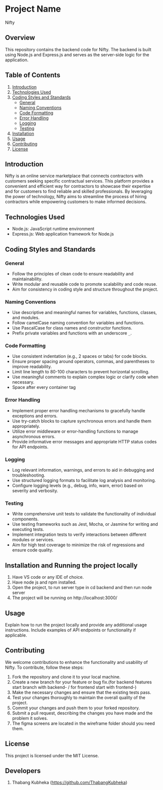 # Project Name
Nifty

## Overview

This repository contains the backend code for Nifty. The backend is built using Node.js and Express.js and serves as the server-side logic for the application.

## Table of Contents

1. [Introduction](#introduction)
2. [Technologies Used](#technologies-used)
3. [Coding Styles and Standards](#coding-styles-and-standards)
   - [General](#general)
   - [Naming Conventions](#naming-conventions)
   - [Code Formatting](#code-formatting)
   - [Error Handling](#error-handling)
   - [Logging](#logging)
   - [Testing](#testing)
4. [Installation](#installation)
5. [Usage](#usage)
6. [Contributing](#contributing)
7. [License](#license)

## Introduction

Nifty is an online service marketplace that connects contractors with customers seeking specific contractual services. This platform provides a convenient and efficient way for contractors to showcase their expertise and for customers to find reliable and skilled professionals. By leveraging the power of technology, Nifty aims to streamline the process of hiring contractors while empowering customers to make informed decisions.

## Technologies Used

- Node.js: JavaScript runtime environment
- Express.js: Web application framework for Node.js

## Coding Styles and Standards

### General

- Follow the principles of clean code to ensure readability and maintainability.
- Write modular and reusable code to promote scalability and code reuse.
- Aim for consistency in coding style and structure throughout the project.

### Naming Conventions

- Use descriptive and meaningful names for variables, functions, classes, and modules.
- Follow camelCase naming convention for variables and functions.
- Use PascalCase for class names and constructor functions.
- Prefix private variables and functions with an underscore `_`.

### Code Formatting

- Use consistent indentation (e.g., 2 spaces or tabs) for code blocks.
- Ensure proper spacing around operators, commas, and parentheses to improve readability.
- Limit line length to 80-100 characters to prevent horizontal scrolling.
- Use meaningful comments to explain complex logic or clarify code when necessary.
- Space after every container tag

### Error Handling

- Implement proper error handling mechanisms to gracefully handle exceptions and errors.
- Use try-catch blocks to capture synchronous errors and handle them appropriately.
- Utilize error middleware or error-handling functions to manage asynchronous errors.
- Provide informative error messages and appropriate HTTP status codes for API endpoints.

### Logging

- Log relevant information, warnings, and errors to aid in debugging and troubleshooting.
- Use structured logging formats to facilitate log analysis and monitoring.
- Configure logging levels (e.g., debug, info, warn, error) based on severity and verbosity.

### Testing

- Write comprehensive unit tests to validate the functionality of individual components.
- Use testing frameworks such as Jest, Mocha, or Jasmine for writing and executing tests.
- Implement integration tests to verify interactions between different modules or services.
- Aim for high test coverage to minimize the risk of regressions and ensure code quality.

## Installation and Running the project locally
1. Have VS code or any IDE of choice.
2. Have node js and npm installed.
3. Open the project, to run server type in cd backend and then run node server
4. The project will be running on http://localhost:3000/

## Usage

Explain how to run the project locally and provide any additional usage instructions. Include examples of API endpoints or functionality if applicable.

## Contributing

We welcome contributions to enhance the functionality and usability of Nifty. To contribute, follow these steps:

1. Fork the repository and clone it to your local machine.
2. Create a new branch for your feature or bug fix.(for backend features start branch with backend- / for frontend start with frontend-)
3. Make the necessary changes and ensure that the existing tests pass.
4. Test your changes thoroughly to maintain the overall quality of the project.
5. Commit your changes and push them to your forked repository.
6. Submit a pull request, describing the changes you have made and the problem it solves.
7. The figma screens are located in the wireframe folder should you need them.

## License

This project is licensed under the MIT License.

## Developers
1. Thabang Kubheka (https://github.com/ThabangKubheka)
